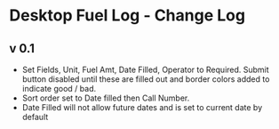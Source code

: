 # Desktop Fuel Log - Change Log
## v 0.1
- Set Fields, Unit, Fuel Amt, Date Filled, Operator to Required. Submit button disabled until these are filled out and border colors added to indicate good / bad.
- Sort order set to Date filled then Call Number.
- Date Filled will not allow future dates and is set to current date by default
